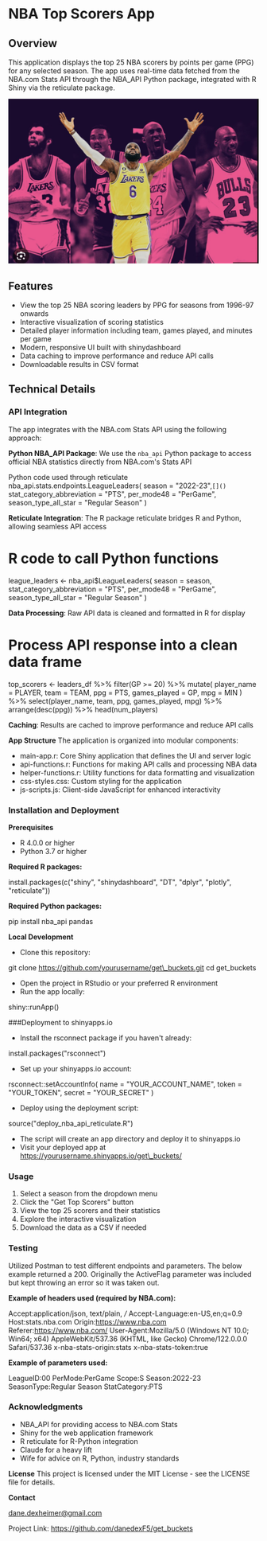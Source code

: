 # NBA Top Scorers App

## Overview
This application displays the top 25 NBA scorers by points per game (PPG) for any selected season. The app uses real-time data fetched from the NBA.com Stats API through the NBA_API Python package, integrated with R Shiny via the reticulate package.

![NBA Top Scorers App Screenshot](https://raw.githubusercontent.com/danedexF5/get_buckets/fc1aad99f5eb408abfb5f50e96afeafe927f36df/top_scorers_group.png)

## Features
- View the top 25 NBA scoring leaders by PPG for seasons from 1996-97 onwards
- Interactive visualization of scoring statistics
- Detailed player information including team, games played, and minutes per game
- Modern, responsive UI built with shinydashboard
- Data caching to improve performance and reduce API calls
- Downloadable results in CSV format

## Technical Details

### API Integration
The app integrates with the NBA.com Stats API using the following approach:

**Python NBA_API Package**: We use the `nba_api` Python package to access official NBA statistics directly from NBA.com's Stats API
   
Python code used through reticulate
   nba\_api.stats.endpoints.LeagueLeaders(
       season = "2022-23",`[]()`
       stat\_category\_abbreviation = "PTS",
       per\_mode48 = "PerGame",
       season\_type\_all\_star = "Regular Season"
   )

**Reticulate Integration**: The R package reticulate bridges R and Python, allowing seamless API access

# R code to call Python functions
league\_leaders <- nba_api$LeagueLeaders(
  season = season,
  stat\_category\_abbreviation = "PTS",
  per\_mode48 = "PerGame",
  season\_type\_all\_star = "Regular Season"
)

**Data Processing**: Raw API data is cleaned and formatted in R for display

# Process API response into a clean data frame
top\_scorers <- leaders\_df %>%
  filter(GP >= 20) %>%
  mutate(
    player\_name = PLAYER,
    team = TEAM,
    ppg = PTS,
    games\_played = GP,
    mpg = MIN
  ) %>%
  select(player\_name, team, ppg, games\_played, mpg) %>%
  arrange(desc(ppg)) %>%
  head(num\_players)

**Caching**: Results are cached to improve performance and reduce API calls

**App Structure**
The application is organized into modular components:

* main-app.r: Core Shiny application that defines the UI and server logic
* api-functions.r: Functions for making API calls and processing NBA data
* helper-functions.r: Utility functions for data formatting and visualization
* css-styles.css: Custom styling for the application
* js-scripts.js: Client-side JavaScript for enhanced interactivity
	
### Installation and Deployment
**Prerequisites**

* R 4.0.0 or higher
* Python 3.7 or higher

**Required R packages:**

install.packages(c("shiny", "shinydashboard", "DT", "dplyr", "plotly", "reticulate"))

**Required Python packages:**

pip install nba_api pandas

**Local Development**

- Clone this repository:

git clone https://github.com/yourusername/get\_buckets.git
cd get\_buckets

- Open the project in RStudio or your preferred R environment
- Run the app locally:

shiny::runApp()

###Deployment to shinyapps.io

- Install the rsconnect package if you haven't already:

install.packages("rsconnect")

- Set up your shinyapps.io account:

rsconnect::setAccountInfo(
  name = "YOUR\_ACCOUNT\_NAME",
  token = "YOUR\_TOKEN",
  secret = "YOUR\_SECRET"
)

- Deploy using the deployment script:

source("deploy\_nba\_api\_reticulate.R")

- The script will create an app directory and deploy it to shinyapps.io
- Visit your deployed app at https://yourusername.shinyapps.io/get\_buckets/

### Usage

1. Select a season from the dropdown menu
2. Click the "Get Top Scorers" button
3. View the top 25 scorers and their statistics
4. Explore the interactive visualization
5. Download the data as a CSV if needed

### Testing

Utilized Postman to test different endpoints and parameters. The below example returned a 200. Originally the ActiveFlag parameter was included but kept throwing an error so it was taken out.

**Example of headers used (required by NBA.com):**

Accept:application/json, text/plain, */*
Accept-Language:en-US,en;q=0.9
Host:stats.nba.com
Origin:https://www.nba.com
Referer:https://www.nba.com/
User-Agent:Mozilla/5.0 (Windows NT 10.0; Win64; x64) AppleWebKit/537.36 (KHTML, like Gecko) Chrome/122.0.0.0 Safari/537.36
x-nba-stats-origin:stats
x-nba-stats-token:true

**Example of parameters used:**

LeagueID:00
PerMode:PerGame
Scope:S
Season:2022-23
SeasonType:Regular Season
StatCategory:PTS

### Acknowledgments

* NBA\_API for providing access to NBA.com Stats
* Shiny for the web application framework
* R reticulate for R-Python integration
* Claude for a heavy lift
* Wife for advice on R, Python, industry standards

**License**
This project is licensed under the MIT License - see the LICENSE file for details.

**Contact**

dane.dexheimer@gmail.com

Project Link: https://github.com/danedexF5/get_buckets



